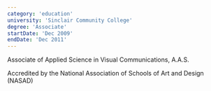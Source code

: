```yaml
---
category: 'education'
university: 'Sinclair Community College'
degree: 'Associate'
startDate: 'Dec 2009'
endDate: 'Dec 2011'
---
```


Associate of Applied Science in Visual Communications, A.A.S.

Accredited by the National Association of Schools of Art and Design (NASAD)
